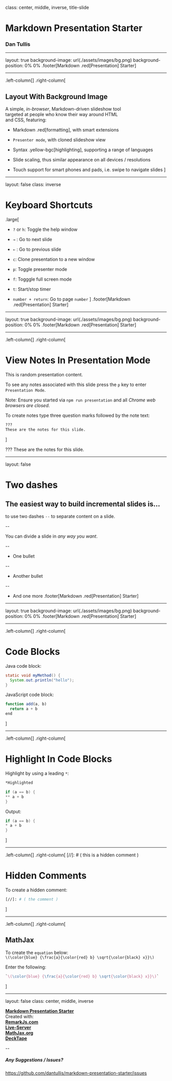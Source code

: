 class: center, middle, inverse, title-slide

# Markdown Presentation Starter
### Dan Tullis

---
layout: true
background-image: url(./assets/images/bg.png)
background-position: 0% 0%
.footer[Markdown .red[Presentation] Starter]

---
.left-column[]
.right-column[
## Layout With Background Image
A simple, _in-browser_, Markdown-driven slideshow tool  
targeted at people who know their way around HTML  
and CSS, featuring:

- Markdown .red[formatting], with smart extensions

- `Presenter mode`, with cloned slideshow view

- Syntax .yellow-bgc[highlighting], supporting a range of languages

- Slide scaling, thus similar appearance on all devices / resolutions

- Touch support for smart phones and pads, i.e. swipe to navigate slides
]

---
layout: false
class: inverse

# Keyboard Shortcuts
.large[
- `?` or `h`: Toggle the help window

- `→` : Go to next slide

- `←` : Go to previous slide

- `c`: Clone presentation to a new window

- `p`: Toggle presenter mode

- `f`: Togggle full screen mode

- `t`: Start/stop timer

- `number + return`: Go to page `number`
]
.footer[Markdown .red[Presentation] Starter]

---
layout: true
background-image: url(./assets/images/bg.png)
background-position: 0% 0%
.footer[Markdown .red[Presentation] Starter]

---
.left-column[]
.right-column[
# View Notes In Presentation Mode
This is random presentation content.  

To see any notes associated with this slide press the `p` key to enter `Presentation Mode`.  

Note: Ensure you started via `npm run presentation` and all _Chrome web browsers are closed_.  

To create notes type three question marks followed by the note text:
```markdown
???
These are the notes for this slide.
```
]

???
These are the notes for this slide.

---
layout: false

# Two dashes

The easiest way to build incremental slides is...  
--
   

 to use two dashes `--` to separate content on a slide.

--

You can divide a slide in _any way you want_.

--

- One bullet

--

- Another bullet

--

- And one more
.footer[Markdown .red[Presentation] Starter]

---
layout: true
background-image: url(./assets/images/bg.png)
background-position: 0% 0%
.footer[Markdown .red[Presentation] Starter]

---
.left-column[]
.right-column[
# Code Blocks

Java code block:
```java
static void myMethod() {
  System.out.println("hello");
}
```

JavaScript code block:
```javascript
function add(a, b)
  return a + b
end
```
]

---
.left-column[]
.right-column[
# Highlight In Code Blocks

Highlight by using a leading `*`:

```markdown
*Highlighted
```

```c
if (a == b) {
** a + b
}
```

Output:
```c
if (a == b) {
* a + b
}
```
]

---
.left-column[]
.right-column[
[//]: # ( this is a hidden comment )  
# Hidden Comments  

To create a hidden comment:
```sh
[//]: # ( the comment )
```
]

---
.left-column[]
.right-column[
## MathJax
To create the `equation` below:  
`\(\color{blue} {\frac{a}{\color{red} b} \sqrt{\color{black} x}}\)`

Enter the following:
```latex
`\(\color{blue} {\frac{a}{\color{red} b} \sqrt{\color{black} x}}\)`
```
]

---
layout: false
class: center, middle, inverse

**[Markdown Presentation Starter](https://github.com/dantullis/markdown-presentation-starter)**  
Created with:  
**[RemarkJs.com](https://www.remarkjs.com)**  
**[Live-Server](https://github.com/tapio/live-server)**  
**[MathJax.org](https://www.mathjax.org/)**  
**[DeckTape](https://github.com/astefanutti/decktape)**

--
##### Any Suggestions / Issues?
https://github.com/dantullis/markdown-presentation-starter/issues